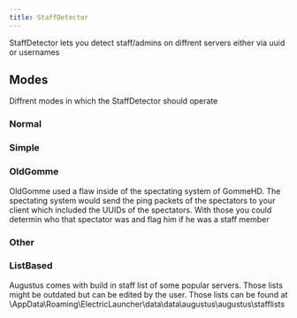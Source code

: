 ```yaml
---
title: StaffDetector
---
```

StaffDetector lets you detect staff/admins on diffrent servers either via uuid or usernames

## Modes
Diffrent modes in which the StaffDetector should operate

### Normal

### Simple

### OldGomme
OldGomme used a flaw inside of the spectating system of GommeHD. The spectating system would send the ping packets of the spectators to your client which included the UUIDs of the spectators. With those you could determin who that spectator was and flag him if he was a staff member

### Other

### ListBased
Augustus comes with build in staff list of some popular servers. Those lists might be outdated but can be edited by the user. Those lists can be found at \AppData\Roaming\ElectricLauncher\data\data\augustus\augustus\stafflists